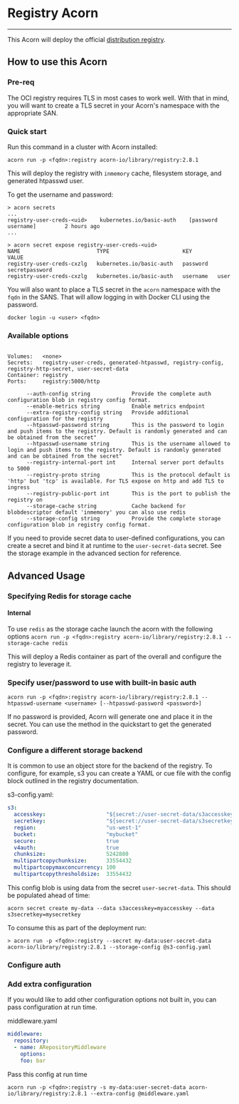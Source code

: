 
# Registry Acorn

---
This Acorn will deploy the official [distribution registry](https://hub.docker.com/_/registry).

## How to use this Acorn

### Pre-req

The OCI registry requires TLS in most cases to work well. With that in mind, you will want to create a TLS secret in your Acorn's namespace with the appropriate SAN.

### Quick start

Run this command in a cluster with Acorn installed:

`acorn run -p <fqdn>:registry acorn-io/library/registry:2.8.1`

This will deploy the registry with `inmemory` cache, filesystem storage, and generated htpasswd user.

To get the username and password:

```shell
> acorn secrets
...
registry-user-creds-<uid>    kubernetes.io/basic-auth    [password username]         2 hours ago
...

> acorn secret expose registry-user-creds-<uid>
NAME                        TYPE                       KEY        VALUE
registry-user-creds-cxzlg   kubernetes.io/basic-auth   password   secretpassword
registry-user-creds-cxzlg   kubernetes.io/basic-auth   username   user
```

You will also want to place a TLS secret in the `acorn` namespace with the `fqdn` in the SANS. That will allow logging in with Docker CLI using the password.

`docker login -u <user> <fqdn>`

### Available options

```shell

Volumes:   <none>
Secrets:   registry-user-creds, generated-htpasswd, registry-config, registry-http-secret, user-secret-data
Container: registry
Ports:     registry:5000/http

      --auth-config string             Provide the complete auth configuration blob in registry config format.
      --enable-metrics string          Enable metrics endpoint
      --extra-registry-config string   Provide additional configuration for the registry
      --htpasswd-password string       This is the password to login and push items to the registry. Default is randomly generated and can be obtained from the secret"
      --htpasswd-username string       This is the username allowed to login and push items to the registry. Default is randomly generated and can be obtained from the secret"
      --registry-internal-port int     Internal server port defaults to 5000
      --registry-proto string          This is the protocol default is 'http' but 'tcp' is available. For TLS expose on http and add TLS to ingress
      --registry-public-port int       This is the port to publish the registry on
      --storage-cache string           Cache backend for blobdescriptor default 'inmemory' you can also use redis
      --storage-config string          Provide the complete storage configuration blob in registry config format.
```

If you need to provide secret data to user-defined configurations, you can create a secret and bind it at runtime to the `user-secret-data` secret. See the storage example in the advanced section for reference.

## Advanced Usage

### Specifying Redis for storage cache

#### Internal

To use `redis` as the storage cache launch the acorn with the following options
`acorn run -p <fqdn>:registry acorn-io/library/registry:2.8.1 --storage-cache redis`

This will deploy a Redis container as part of the overall and configure the registry to leverage it.

### Specify user/password to use with built-in basic auth

`acorn run -p <fqdn>:registry acorn-io/library/registry:2.8.1 --htpasswd-username <username> [--htpasswd-password <password>]`

If no password is provided, Acorn will generate one and place it in the secret. You can use the method in the quickstart to get the generated password.

### Configure a different storage backend

It is common to use an object store for the backend of the registry. To configure, for example, s3 you can create a YAML or cue file with the config block outlined in the registry documentation.

s3-config.yaml:

```yaml
s3:
  accesskey:                   "${secret://user-secret-data/s3accesskey}"
  secretkey:                   "${secret://user-secret-data/s3secretkey}"
  region:                      "us-west-1"
  bucket:                      "mybucket"
  secure:                      true
  v4auth:                      true
  chunksize:                   5242880
  multipartcopychunksize:      33554432
  multipartcopymaxconcurrency: 100
  multipartcopythresholdsize:  33554432
```

This config blob is using data from the secret `user-secret-data`. This should be populated ahead of time:

`acorn secret create my-data --data s3accesskey=myaccesskey --data s3secretkey=mysecretkey`

To consume this as part of the deployment run:

```shell
> acorn run -p <fqdn>:registry --secret my-data:user-secret-data acorn-io/library/registry:2.8.1 --storage-config @s3-config.yaml
```

### Configure auth

### Add extra configuration

If you would like to add other configuration options not built in, you can pass configuration at run time.

middleware.yaml

```yaml
middleware:
  repository:
  - name: ARepositoryMiddleware
    options:
    foo: bar
```

Pass this config at run time

`acorn run -p <fqdn>:registry -s my-data:user-secret-data acorn-io/library/registry:2.8.1 --extra-config @middleware.yaml`
